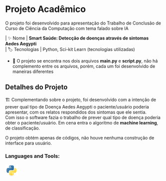 # Projeto Acadêmico #

O projeto foi desenvolvido para apresentação do Trabalho de Conclusão de Curso de Ciência da Computação com tema falado sobre IA

| ✨ Nome        | **Smart Saúde: Detecção de doenças através de sintomas Aedes Aegypti**<br>
| 🏷️ Tecnologias | Python, Sci-kit Learn (tecnologias utilizadas)

- 🔭 O projeto se encontra nos dois arquivos **main.py** e **script.py**, não há complemento entre os arquivos, porém, cada um foi desenvolvido de maneiras diferentes

## Detalhes do Projeto ##
🏗️ Complementando sobre o projeto, foi desenvolvido com a intenção de prever qual tipo de Doença Aedes Aegypti o paciente/usuário poderia apresentar, com os relatos respondidos dos sintomas que ele sentia.<br>Com isso o software fazia o trabalho de prever qual tipo de doença poderia obter o paciente/usuário. Em cena entra o algoritmo de **machine learning**, de classificação.

O projeto obtém apenas de códigos, não houve nenhuma construção de interface para usuário.


<h3 align="left">Languages and Tools:</h3>
<p align="left"> <a href="https://www.python.org" target="_blank" rel="noreferrer"> <img src="https://raw.githubusercontent.com/devicons/devicon/master/icons/python/python-original.svg" alt="python" width="40" height="40"/> </a> </p>
